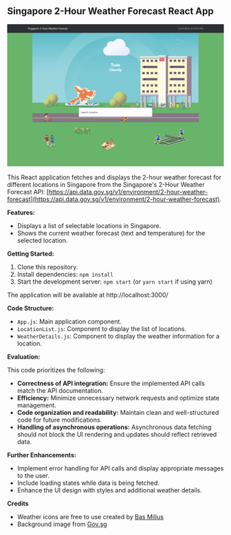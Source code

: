 ## Singapore 2-Hour Weather Forecast React App

![Singapore 2-Hour Weather Forecast React App](/public/app-landing.png)

This React application fetches and displays the 2-hour weather forecast for different locations in Singapore from the Singapore's 2-Hour Weather Forecast API: [https://api.data.gov.sg/v1/environment/2-hour-weather-forecast](https://api.data.gov.sg/v1/environment/2-hour-weather-forecast).

**Features:**

- Displays a list of selectable locations in Singapore.
- Shows the current weather forecast (text and temperature) for the selected location.

**Getting Started:**

1. Clone this repository.
2. Install dependencies: `npm install`
3. Start the development server: `npm start` (or `yarn start` if using yarn)

The application will be available at http://localhost:3000/

**Code Structure:**

- `App.js`: Main application component.
- `LocationList.js`: Component to display the list of locations.
- `WeatherDetails.js`: Component to display the weather information for a location.

**Evaluation:**

This code prioritizes the following:

- **Correctness of API integration:** Ensure the implemented API calls match the API documentation.
- **Efficiency:** Minimize unnecessary network requests and optimize state management.
- **Code organization and readability:** Maintain clean and well-structured code for future modifications.
- **Handling of asynchronous operations:** Asynchronous data fetching should not block the UI rendering and updates should reflect retrieved data.

**Further Enhancements:**

- Implement error handling for API calls and display appropriate messages to the user.
- Include loading states while data is being fetched.
- Enhance the UI design with styles and additional weather details.

**Credits**

- Weather icons are free to use created by [Bas Milius](https://github.com/basmilius/weather-icons)
- Background image from [Gov.sg](https://www.gov.sg/article/meet-the-kumars)
